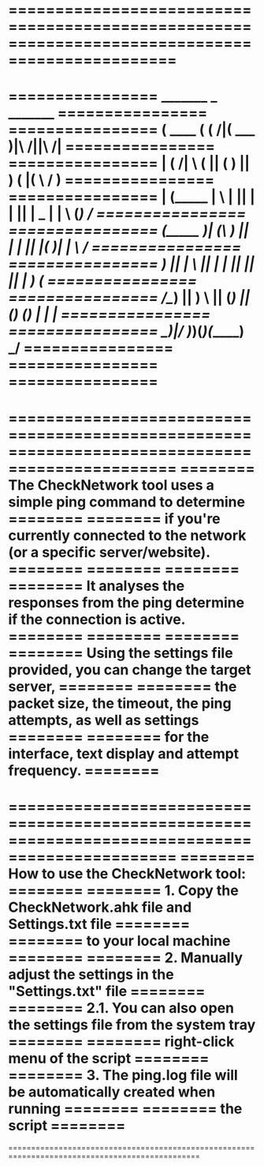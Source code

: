 ================================================================================================
================================================================================================
================	 _______  _        _______                   		================
================	(  ____ \( (    /|(  ___  )|\     /||\     /|		================
================	| (    \/|  \  ( || (   ) || )   ( |( \   / )		================
================	| (_____ |   \ | || |   | || | _ | | \ (_) / 		================
================	(_____  )| (\ \) || |   | || |( )| |  \   /  		================
================	      ) || | \   || |   | || || || |   ) (   		================
================	/\____) || )  \  || (___) || () () |   | |   		================
================	\_______)|/    )_)(_______)(_______)   \_/   		================
================                                             			================
================================================================================================
================================================================================================
========	 The CheckNetwork tool uses a simple ping command to determine		========
========  if you're currently connected to the network (or a specific server/website).	========
========										========
======== It analyses the responses from the ping determine if the connection is active. ========
========										========
========	Using the settings file provided, you can change the target server,	========
========        the packet size, the timeout, the ping attempts, as well as settings	========
========             for the interface, text display and attempt frequency.		========
================================================================================================
================================================================================================
========	How to use the CheckNetwork tool:					========
========		1. Copy the CheckNetwork.ahk file and Settings.txt file		========
========		    to your local machine					========
========		2. Manually adjust the settings in the "Settings.txt" file	========
========		  2.1. You can also open the settings file from the system tray ========
========			right-click menu of the script				========
========		3. The ping.log file will be automatically created when running	========
========	            the script							========
================================================================================================
================================================================================================
